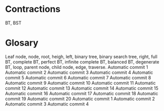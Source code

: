 # Contractions
BT, BST

# Glosary
Leaf node, node, root, heigh, left, binary tree, binary search tree, right, full BT, complete BT, perfect BT, infinite complete BT, balanced BT, degenerate BT, loop, parent node, child node, edge, traverse.
Automatic commit 1
Automatic commit 2
Automatic commit 3
Automatic commit 4
Automatic commit 5
Automatic commit 6
Automatic commit 7
Automatic commit 8
Automatic commit 9
Automatic commit 10
Automatic commit 11
Automatic commit 12
Automatic commit 13
Automatic commit 14
Automatic commit 15
Automatic commit 16
Automatic commit 17
Automatic commit 18
Automatic commit 19
Automatic commit 20
Automatic commit 1
Automatic commit 2
Automatic commit 3
Automatic commit 4
